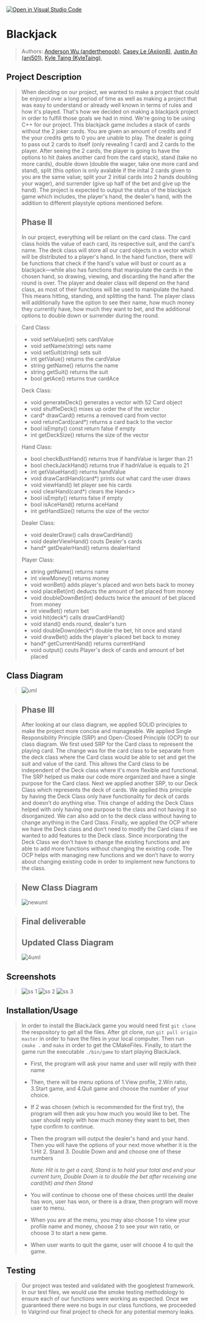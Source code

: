 [![Open in Visual Studio Code](https://classroom.github.com/assets/open-in-vscode-c66648af7eb3fe8bc4f294546bfd86ef473780cde1dea487d3c4ff354943c9ae.svg)](https://classroom.github.com/online_ide?assignment_repo_id=9905501&assignment_repo_type=AssignmentRepo)

# Blackjack
 > Authors: [Anderson Wu (anderthenoob)](https://github.com/anderthenoob),
            [Casey Le (Axiion8)](https://github.com/Axiion8),
            [Justin An (anj501)](https://github.com/anj501),
            [Kyle Taing (KyleTaing)](https://github.com/KyleTaing),

## Project Description
 > When deciding on our project, we wanted to make a project that could be enjoyed over a long period of time as well as making a project that was easy to understand or already well known in terms of rules and how it's played. That's how we decided on making a blackjack project in order to fulfill those goals we had in mind. We're going to be using C++ for our project. This blackjack game includes a stack of cards without the 2 joker cards. You are given an amount of credits and if the your credits gets to 0 you are unable to play. The dealer is going to pass out 2 cards to itself (only revealing 1 card) and 2 cards to the player. After seeing the 2 cards, the player is going to have the options to hit (takes another card from the card stack), stand (take no more cards), double down (double the wager, take one more card and stand), split (this option is only avalable if the inital 2 cards given to you are the same value; split your 2 initial cards into 2 hands doubling your wager), and surrender (give up half of the bet and give up the hand). The project is expected to output the status of the blackjack game which includes, the player's hand, the dealer's hand, with the addition to different playstyle options mentioned before.
 > 
 > ## Phase II
 > In our project, everything will be reliant on the card class. The card class holds the value of each card, its respective suit, and the card's name. The deck class will store all our card objects in a vector which will be distributed to a player's hand. In the hand function, there will be functions that check if the hand's value will bust or count as a blackjack—while also has functions that manipulate the cards in the chosen hand, so drawing, viewing, and discarding the hand after the round is over. The player and dealer class will depend on the hand class, as most of their functions will be used to manipulate the hand. This means hitting, standing, and splitting the hand. The player class will additionally have the option to see their name, how much money they currently have, how much they want to bet, and the additional options to double down or surrender during the round.

 > Card Class:
 > * void setValue(int) sets cardValue
 > * void setName(string) sets name
 > * void setSuit(string) sets suit
 > * int getValue() returns the cardValue
 > * string getName() returns the name
 > * string getSuit() returns the suit
 > * bool getAce() returns true cardAce
 > 
 > Deck Class:
 > * void generateDeck() generates a vector with 52 Card object
 > * void shuffleDeck() mixes up order the of the vector
 > * card* drawCard() returns a removed card from vector
 > * void returnCard(card*) returns a card back to the vector
 > * bool isEmpty() const return false if empty
 > * int getDeckSize() returns the size of the vector
 > 
 > Hand Class:
 > * bool checkBustHand() returns true if handValue is larger than 21
 > * bool checkJackHand() returns true if hadnValue is equals to 21 
 > * int getValueHand() returns handValue
 > * void drawCardHand(card*) prints out what card the user draws
 > * void viewHand() let player see his cards
 > * void clearHand(card*) clears the Hand<>
 > * bool isEmpty() returns false if empty
 > * bool isAceHand() returns aceHand
 > * int getHandSize() returns the size of the vector
 > 
 > Dealer Class:
 > * void dealerDraw() calls drawCardHand()
 > * void dealerViewHand() couts Dealer's cards
 > * hand* getDealerHand() returns dealerHand
 > 
 > Player Class:
 > * string getName() returns name
 > * int viewMoney() returns money
 > * void wonBet() adds player's placed and won bets back to money
 > * void placeBet(int) deducts the amount of bet placed from money
 > * void doubleDownBet(int) deducts twice the amount of bet placed from money
 > * int viewBet() return bet
 > * void hit(deck*) calls drawCardHand()
 > * void stand() ends round, dealer's turn
 > * void doubleDown(deck*) double the bet, hit once and stand
 > * void drawBet() adds the player's placed bet back to money
 > * hand* getCurrentHand() returns currentHand
 > * void output() couts Player's deck of cards and amount of bet placed

## Class Diagram
 > ![uml](https://user-images.githubusercontent.com/110501128/222856648-8de8d71b-d211-432f-b11d-1517cb55bf24.png)

 
 > ## Phase III
 > After looking at our class diagram, we applied SOLID principles to make the project more concise and manageable. We applied Single Responsibility Principle (SRP) and Open-Closed Principle (OCP) to our class diagram. We first used SRP for the Card class to represent the playing card. The change was for the card class to be separate from the deck class where the Card class would be able to set and get the suit and value of the card. This allows the Card class to be independent of the Deck class where it's more flexible and functional. The SRP helped us make our code more organized and have a single purpose for the Card class. Next we applied another SRP, to our Deck Class which represents the deck of cards. We applied this principle by having the Deck Class only have functionality for deck of cards and doesn’t do anything else. This change of adding the Deck Class helped with only having one purpose to the class and not having it so disorganized. We can also add on to the deck class without having to change anything in the Card Class. Finally, we applied the OCP where we have the Deck class and don’t need to modify the Card class if we wanted to add features to the Deck class. Since incorporating the Deck Class we don’t have to change the existing functions and are able to add more functions without changing the existing code. The OCP helps with managing new functions and we don’t have to worry about changing existing code in order to implement new functions to the class. 
 
 > ## New Class Diagram
 > ![newuml](https://user-images.githubusercontent.com/110501128/222856040-854324e9-bd44-4da4-a816-7ca9daf0b8fa.png)

 
 > ## Final deliverable
 > ## Updated Class Diagram
 > ![4uml](https://user-images.githubusercontent.com/110501128/226063138-d7ab2045-1d80-4506-944d-2ca687c8b022.png)
 
 ## Screenshots
 > ![ss 1](https://user-images.githubusercontent.com/84153224/226052553-c0f2761b-b74a-46fd-a614-068f399dc84e.jpg)
 > ![ss 2](https://user-images.githubusercontent.com/84153224/226052598-9105f624-4cc3-45a2-92f2-b28dfbe3cfbc.jpg)
 > ![ss 3](https://user-images.githubusercontent.com/84153224/226052612-59d78b63-6561-4612-b849-5c6767fcd49e.jpg)
 ## Installation/Usage
 > In order to install the BlackJack game you would need first `git clone` the respository to get all the files. After git clone, run `git pull origin master` in order to have the files in your local computer. Then run `cmake .` and `make` in order to get the CMakeFiles. Finally, to start the game run the executable `./bin/game` to start playing BlackJack.
 > - First, the program will ask your name and user will reply with their name
 > - Then, there will be menu options of 1.View profile, 2.Win ratio, 3.Start game, and 4.Quit game and choose the number of your choice.
 > - If 2 was chosen (which is recommended for the first try), the program will then ask you how much you would like to bet. The user should reply with how much money 
 >   they want to bet, then type confirm to continue.
 > - Then the program will output the dealer's hand and your hand. Then you will have the options of your next move whether it is the 1.Hit 2. Stand 3. Double Down and
 >   and choose one of these numbers
 >   
 >   *Note: Hit is to get a card, Stand is to hold your total and end your current turn, Double Down is to double the bet after receiving one card(hit) and then 
 >   Stand*
 > - You will continue to choose one of these choices until the dealer has won, user has won, or there is a draw, then program will move user to menu.
 > - When you are at the menu, you may also choose 1 to view your profile name and money, choose 2 to see your win ratio, or choose 3 to start a new game.
 > - When user wants to quit the game, user will choose 4 to quit the game.
 ## Testing
 > Our project was tested and validated with the googletest framework. In our test files, we would use the smoke testing methodology to ensure each of our functions were working as expected. Once we guaranteed there were no bugs in our class functions, we proceeded to Valgrind our final project to check for any potential memory leaks.
 
